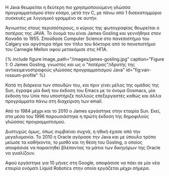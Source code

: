 Η Java θεωρείται η δεύτερη πιο χρησιμοποιούμενη γλώσσα προγραμματισμού στον κόσμο, μετά την C, με πάνω από 1 δισεκατομμύριο συσκευές με λογισμικό γραμμένο σε αυτήν.

Άγνωστος στους περισσότερους, ο κύριος της φωτογραφίας θεωρείται ο πατέρας της JAVA. Το όνομά του είναι James Gosling και γεννήθηκε στον Καναδά το 1955. Σπούδασε Computer Science στο πανεπιστήμιο του Calgary και αργότερα πήρε τον τίτλο του δόκτορα από το πανεπιστήμιο του Carnegie Mellon αφού μετακόμισε στις ΗΠΑ.

{% include figure image_path="/images/james-gosling.jpg"
caption="Figure 1: Ο James Gosling, γνωστός και ως ο "πατέρας"/ιδρυτής της αντικειμενοστραφούς γλώσσας προγραμματισμού Java" id="fig:van-rossum-profile" %}

Κατά τη διάρκεια των σπουδών του, και πριν γίνει μέλος της ομάδας της Sun, έγραψε μία δική του έκδοση του Emacs με το όνομα Gosmacs, μία έκδοση του Unix που υποστήριζε πολλούς επεξεργαστές καθώς και άλλα προγράμματα πάνω στη διαχείριση των email.

Από το 1984 μέχρι και το 2010 ο James εργάστηκε στην εταιρία Sun. Εκεί, στα μέσα του 1996 παρουσιάστηκε η πρώτη έκδοση της δημοφιλούς γλώσσας προγραμματισμού.

Δυστυχώς όμως, όπως συμβαίνει συχνά, η ηθική έχασε από την μεγαλομανία. Το 2010 η Oracle αγόρασε την Java και με ύπουλο τρόπο μείωσε τα καθήκοντα, το μισθό και τη θέση του Gosling, ο οποίος αποφάσισε να παραιτηθεί βλέποντας τα μάτια των δικηγόρων της Oracle να γυαλίζουν.

Αφού εργάστηκε για 10 μήνες στη Google, αποφάσισε να πάει σε μία νέα εταιρία ονόματι Liquid Robotics στην οποία εργάζεται μέχρι σήμερα.

<!--
Creation of Java:https://odysonline.gr/2013/01/james-gosling-o-pateras-tis-java/
History of James Gosling:https://en.wikipedia.org/wiki/James_Gosling
 -->
